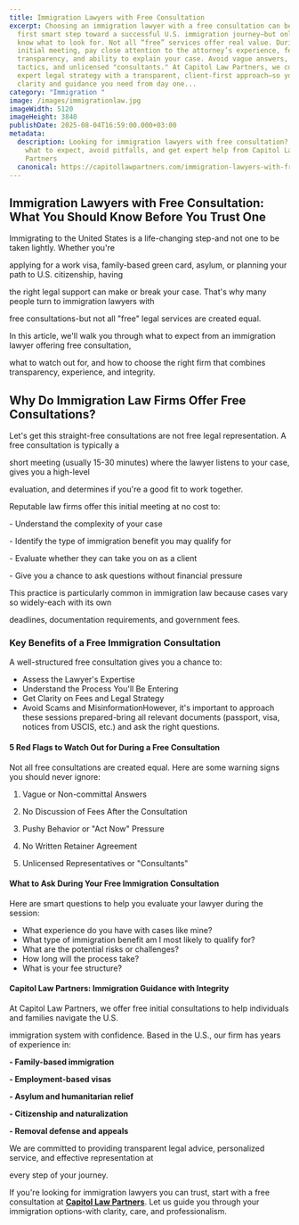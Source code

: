 ```yaml
---
title: Immigration Lawyers with Free Consultation
excerpt: Choosing an immigration lawyer with a free consultation can be your
  first smart step toward a successful U.S. immigration journey—but only if you
  know what to look for. Not all “free” services offer real value. During your
  initial meeting, pay close attention to the attorney’s experience, fee
  transparency, and ability to explain your case. Avoid vague answers, pressure
  tactics, and unlicensed "consultants." At Capitol Law Partners, we combine
  expert legal strategy with a transparent, client-first approach—so you get the
  clarity and guidance you need from day one...
category: "Immigration "
image: /images/immigrationlaw.jpg
imageWidth: 5120
imageHeight: 3840
publishDate: 2025-08-04T16:59:00.000+03:00
metadata:
  description: Looking for immigration lawyers with free consultation? Discover
    what to expect, avoid pitfalls, and get expert help from Capitol Law
    Partners
  canonical: https://capitollawpartners.com/immigration-lawyers-with-free-consultation
---
```




## Immigration Lawyers with Free Consultation: What You Should Know Before You Trust One

Immigrating to the United States is a life-changing step-and not one to be taken lightly. Whether you're

applying for a work visa, family-based green card, asylum, or planning your path to U.S. citizenship, having

the right legal support can make or break your case. That's why many people turn to immigration lawyers with

free consultations-but not all "free" legal services are created equal.

In this article, we'll walk you through what to expect from an immigration lawyer offering free consultation,

what to watch out for, and how to choose the right firm that combines transparency, experience, and integrity.

## Why Do Immigration Law Firms Offer Free Consultations?

Let's get this straight-free consultations are not free legal representation. A free consultation is typically a

short meeting (usually 15-30 minutes) where the lawyer listens to your case, gives you a high-level

evaluation, and determines if you're a good fit to work together.

Reputable law firms offer this initial meeting at no cost to:

\- Understand the complexity of your case

\- Identify the type of immigration benefit you may qualify for

\- Evaluate whether they can take you on as a client

\- Give you a chance to ask questions without financial pressure

This practice is particularly common in immigration law because cases vary so widely-each with its own

deadlines, documentation requirements, and government fees.

### Key Benefits of a Free Immigration Consultation

A well-structured free consultation gives you a chance to:

* Assess the Lawyer's Expertise
* Understand the Process You'll Be Entering
* Get Clarity on Fees and Legal Strategy
* Avoid Scams and MisinformationHowever, it's important to approach these sessions prepared-bring all relevant documents (passport, visa, notices from USCIS, etc.) and ask the right questions.

#### 5 Red Flags to Watch Out for During a Free Consultation

Not all free consultations are created equal. Here are some warning signs you should never ignore:

1. Vague or Non-committal Answers

2. No Discussion of Fees After the Consultation

3. Pushy Behavior or "Act Now" Pressure

4. No Written Retainer Agreement

5. Unlicensed Representatives or "Consultants"

#### What to Ask During Your Free Immigration Consultation

Here are smart questions to help you evaluate your lawyer during the session:

* What experience do you have with cases like mine?
* What type of immigration benefit am I most likely to qualify for?
* What are the potential risks or challenges?
* How long will the process take?
* What is your fee structure?

#### Capitol Law Partners: Immigration Guidance with Integrity

At Capitol Law Partners, we offer free initial consultations to help individuals and families navigate the U.S.

immigration system with confidence. Based in the U.S., our firm has years of experience in:

**\- Family-based immigration**

**\- Employment-based visas**

**\- Asylum and humanitarian relief**

**\- Citizenship and naturalization**

**\- Removal defense and appeals**

We are committed to providing transparent legal advice, personalized service, and effective representation at

every step of your journey.

If you're looking for immigration lawyers you can trust, start with a free consultation at **[Capitol Law Partners](https://capitollawpartners.com/)**. Let us guide you through your immigration options-with clarity, care, and professionalism.
